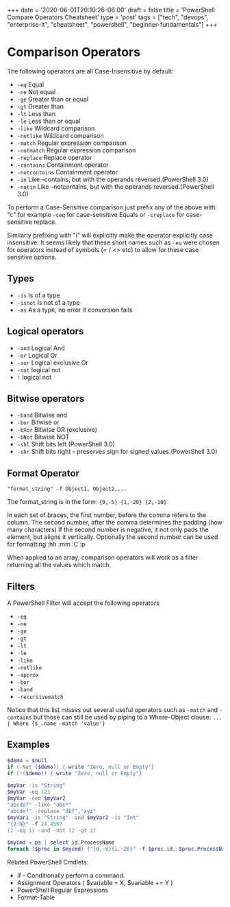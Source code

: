 +++
date = '2020-06-01T20:10:26-06:00'
draft = false
title = 'PowerShell Compare Operators Cheatsheet'
type = 'post'
tags = ["tech", "devops", "enterprise-it", "cheatsheet", "powershell", "beginner-fundamentals"]
+++
# Comparison Operators

The following operators are all Case-Insensitive by default:

- `-eq` Equal
- `-ne` Not equal
- `-ge` Greater than or equal
- `-gt` Greater than
- `-lt` Less than
- `-le` Less than or equal
- `-like` Wildcard comparison
- `-notlike` Wildcard comparison
- `-match` Regular expression comparison
- `-notmatch` Regular expression comparison
- `-replace` Replace operator
- `-contains` Containment operator
- `-notcontains` Containment operator
- `-in` Like –contains, but with the operands reversed.(PowerShell 3.0)
- `-notin` Like –notcontains, but with the operands reversed.(PowerShell 3.0)

To perform a Case-Sensitive comparison just prefix any of the above with "c" for example `-ceq` for case-sensitive Equals or `-creplace` for case-sensitive replace.

Similarly prefixing with "i" will explicitly make the operator explicitly case insensitive. It seems likely that these short names such as `-eq` were chosen for operators instead of symbols (= / <> etc) to allow for these case sensitive options.

## Types

- `-is` Is of a type
- `-isnot` Is not of a type
- `-as` As a type, no error if conversion fails

## Logical operators

- `-and` Logical And
- `-or` Logical Or
- `-xor` Logical exclusive Or
- `-not` logical not
- `!` logical not

## Bitwise operators 

- `-band` Bitwise and
- `-bor` Bitwise or
- `-bXor` Bitwise OR (exclusive)
- `-bNot` Bitwise NOT
- `-shl` Shift bits left (PowerShell 3.0)
- `-shr` Shift bits right – preserves sign for signed values.(PowerShell 3.0)

## Format Operator

`"format_string" -f Object1, Object2,...`

The format_string is in the form: `{0,-5} {1,-20} {2,-10}`

In each set of braces, the first number, before the comma refers to the column. The second number, after the comma determines the padding (how many characters) If the second number is negative, it not only pads the element, but aligns it vertically. Optionally the second number can be used for formatting :hh :mm :C :p

When applied to an array, comparison operators will work as a filter returning all the values which match.

## Filters

A PowerShell Filter will accept the following operators

- `-eq`
- `-ne`
- `-ge`
- `-gt`
- `-lt`
- `-le`
- `-like`
- `-notlike`
- `-approx`
- `-bor`
- `-band`
- `-recursivematch`

Notice that this list misses out several useful operators such as `-match` and `-contains` but those can still be used by piping to a Where-Object clause: `... | Where {$_.name –match 'value'}`

## Examples

```powershell
$demo = $null
if (-Not ($demo)) { write "Zero, null or Empty"}
if (!($demo)) { write "Zero, null or Empty"}

$myVar -is "String"
$myVar -eq 123 
$myVar -ceq $myVar2 
"abcdef" -like "abc*"
"abcdef" -replace "dEf","xyz"
$myVar1 -is "String" -and $myVar2 -is "Int"
"{2:N}" -f 24.4567
(1 -eq 1) -and -not (2 -gt 2) 

$mycmd = ps | select id,ProcessName
foreach ($proc in $mycmd) {"{0,-8}{1,-20}" -f $proc.id, $proc.ProcessName}
```

Related PowerShell Cmdlets:

- if - Conditionally perform a command.
- Assignment Operators ( $variable = X, $variable += Y )
- PowerShell Regular Expressions
- Format-Table
